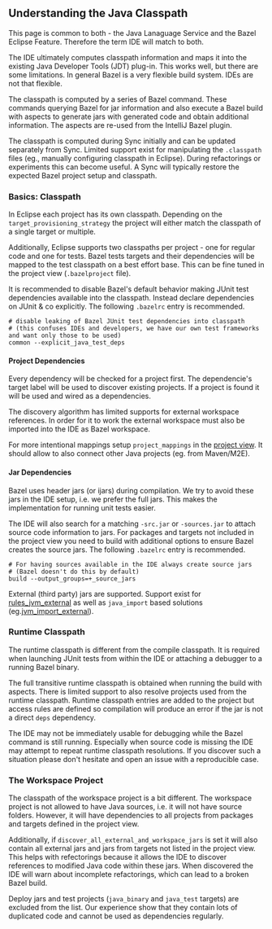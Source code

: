 ## Understanding the Java Classpath

This page is common to both - the Java Lanaguage Service and the Bazel Eclipse Feature.
Therefore the term IDE will match to both.

The IDE ultimately computes classpath information and maps it into the existing Java Developer Tools (JDT) plug-in.
This works well, but there are some limitations.
In general Bazel is a very flexible build system.
IDEs are not that flexible.

The classpath is computed by a series of Bazel command.
These commands querying Bazel for jar information and also execute a Bazel build with aspects to generate jars with generated code and obtain additional information.
The aspects are re-used from the IntelliJ Bazel plugin.

The classpath is computed during Sync initially and can be updated separately from Sync.
Limited support exist for manipulating the `.classpath` files (eg., manually configuring classpath in Eclipse).
During refactorings or experiments this can become useful.
A Sync will typically restore the expected Bazel project setup and classpath.


### Basics: Classpath

In Eclipse each project has its own classpath.
Depending on the `target_provisioning_strategy` the project will either match the classpath of a single target or multiple.

Additionally, Eclipse supports two classpaths per project - one for regular code and one for tests.
Bazel tests targets and their dependencies will be mapped to the test classpath on a best effort base.
This can be fine tuned in the project view (`.bazelproject` file).

It is recommended to disable Bazel's default behavior making JUnit test dependencies available into the classpath.
Instead declare dependencies on JUnit & co explicitly.
The following `.bazelrc` entry is recommended.

```
# disable leaking of Bazel JUnit test dependencies into classpath
# (this confuses IDEs and developers, we have our own test frameworks and want only those to be used)
common --explicit_java_test_deps
```


#### Project Dependencies

Every dependency will be checked for a project first.
The dependencie's target label will be used to discover existing projects.
If a project is found it will be used and wired as a dependencies.

The discovery algorithm has limited supports for external workspace references.
In order for it to work the external workspace must also be imported into the IDE as Bazel workspace.

For more intentional mappings setup `project_mappings` in the [project view](projectviews.md).
It should allow to also connect other Java projects (eg. from Maven/M2E).

#### Jar Dependencies

Bazel uses header jars (or ijars) during compilation.
We try to avoid these jars in the IDE setup, i.e. we prefer the full jars.
This makes the implementation for running unit tests easier.

The IDE will also search for a matching `-src.jar` or `-sources.jar` to attach source code information to jars.
For packages and targets not included in the project view you need to build with additional options to ensure Bazel creates the source jars.
The following `.bazelrc` entry is recommended.

```
# For having sources available in the IDE always create source jars
# (Bazel doesn't do this by default)
build --output_groups=+_source_jars
```

External (third party) jars are supported.
Support exist for [rules_jvm_external](https://github.com/bazelbuild/rules_jvm_external) as well as `java_import` based solutions (eg.[jvm_import_external](https://github.com/bazelbuild/bazel/blob/master/tools/build_defs/repo/jvm.bzl)).


### Runtime Classpath

The runtime classpath is different from the compile classpath.
It is required when launching JUnit tests from within the IDE or attaching a debugger to a running Bazel binary.

The full transitive runtime classpath is obtained when running the build with aspects.
There is limited support to also resolve projects used from the runtime classpath.
Runtime classpath entries are added to the project but access rules are defined so compilation will produce an error if the jar is not a direct `deps` dependency.

The IDE may not be immediately usable for debugging while the Bazel command is still running.
Especially when source code is missing the IDE may attempt to repeat runtime classpath resolutions.
If you discover such a situation please don't hesitate and open an issue with a reproducible case.


### The Workspace Project

The classpath of the workspace project is a bit different.
The workspace project is not allowed to have Java sources, i.e. it will not have source folders.
However, it will have dependencies to all projects from packages and targets defined in the project view.

Additionally, if `discover_all_external_and_workspace_jars` is set it will also contain all external jars and jars from targets not listed in the project view.
This helps with refectorings because it allows the IDE to discover references to modified Java code within these jars.
When discovered the IDE will warn about incomplete refactorings, which can lead to a broken Bazel build.

Deploy jars and test projects (`java_binary` and `java_test` targets) are excluded from the list.
Our experience show that they contain lots of duplicated code and cannot be used as dependencies regularly.
